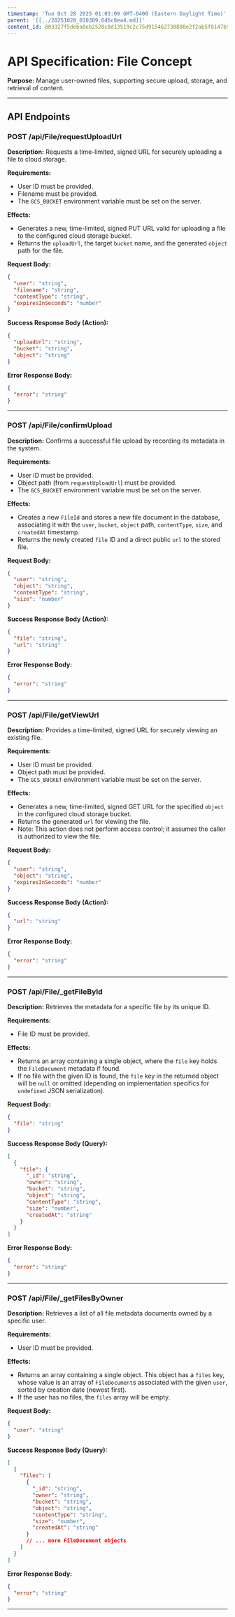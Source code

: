 ```yaml
---
timestamp: 'Tue Oct 28 2025 01:03:09 GMT-0400 (Eastern Daylight Time)'
parent: '[[../20251028_010309.6d6c8ea4.md]]'
content_id: 803327f5deba8eb2528c8d13519c2c75d915462730880e2f2ab5f8147b91496b
---
```


# API Specification: File Concept

**Purpose:** Manage user-owned files, supporting secure upload, storage, and retrieval of content.

***

## API Endpoints

### POST /api/File/requestUploadUrl

**Description:** Requests a time-limited, signed URL for securely uploading a file to cloud storage.

**Requirements:**

* User ID must be provided.
* Filename must be provided.
* The `GCS_BUCKET` environment variable must be set on the server.

**Effects:**

* Generates a new, time-limited, signed PUT URL valid for uploading a file to the configured cloud storage bucket.
* Returns the `uploadUrl`, the target `bucket` name, and the generated `object` path for the file.

**Request Body:**

```json
{
  "user": "string",
  "filename": "string",
  "contentType": "string",
  "expiresInSeconds": "number"
}
```

**Success Response Body (Action):**

```json
{
  "uploadUrl": "string",
  "bucket": "string",
  "object": "string"
}
```

**Error Response Body:**

```json
{
  "error": "string"
}
```

***

### POST /api/File/confirmUpload

**Description:** Confirms a successful file upload by recording its metadata in the system.

**Requirements:**

* User ID must be provided.
* Object path (from `requestUploadUrl`) must be provided.
* The `GCS_BUCKET` environment variable must be set on the server.

**Effects:**

* Creates a new `FileId` and stores a new file document in the database, associating it with the `user`, `bucket`, `object` path, `contentType`, `size`, and `createdAt` timestamp.
* Returns the newly created `file` ID and a direct public `url` to the stored file.

**Request Body:**

```json
{
  "user": "string",
  "object": "string",
  "contentType": "string",
  "size": "number"
}
```

**Success Response Body (Action):**

```json
{
  "file": "string",
  "url": "string"
}
```

**Error Response Body:**

```json
{
  "error": "string"
}
```

***

### POST /api/File/getViewUrl

**Description:** Provides a time-limited, signed URL for securely viewing an existing file.

**Requirements:**

* User ID must be provided.
* Object path must be provided.
* The `GCS_BUCKET` environment variable must be set on the server.

**Effects:**

* Generates a new, time-limited, signed GET URL for the specified `object` in the configured cloud storage bucket.
* Returns the generated `url` for viewing the file.
* Note: This action does not perform access control; it assumes the caller is authorized to view the file.

**Request Body:**

```json
{
  "user": "string",
  "object": "string",
  "expiresInSeconds": "number"
}
```

**Success Response Body (Action):**

```json
{
  "url": "string"
}
```

**Error Response Body:**

```json
{
  "error": "string"
}
```

***

### POST /api/File/\_getFileById

**Description:** Retrieves the metadata for a specific file by its unique ID.

**Requirements:**

* File ID must be provided.

**Effects:**

* Returns an array containing a single object, where the `file` key holds the `FileDocument` metadata if found.
* If no file with the given ID is found, the `file` key in the returned object will be `null` or omitted (depending on implementation specifics for `undefined` JSON serialization).

**Request Body:**

```json
{
  "file": "string"
}
```

**Success Response Body (Query):**

```json
[
  {
    "file": {
      "_id": "string",
      "owner": "string",
      "bucket": "string",
      "object": "string",
      "contentType": "string",
      "size": "number",
      "createdAt": "string"
    }
  }
]
```

**Error Response Body:**

```json
{
  "error": "string"
}
```

***

### POST /api/File/\_getFilesByOwner

**Description:** Retrieves a list of all file metadata documents owned by a specific user.

**Requirements:**

* User ID must be provided.

**Effects:**

* Returns an array containing a single object. This object has a `files` key, whose value is an array of `FileDocument`s associated with the given `user`, sorted by creation date (newest first).
* If the user has no files, the `files` array will be empty.

**Request Body:**

```json
{
  "user": "string"
}
```

**Success Response Body (Query):**

```json
[
  {
    "files": [
      {
        "_id": "string",
        "owner": "string",
        "bucket": "string",
        "object": "string",
        "contentType": "string",
        "size": "number",
        "createdAt": "string"
      }
      // ... more FileDocument objects
    ]
  }
]
```

**Error Response Body:**

```json
{
  "error": "string"
}
```

***
